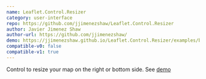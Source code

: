 ```yaml
---
name: Leaflet.Control.Resizer
category: user-interface
repo: https://github.com/jjimenezshaw/Leaflet.Control.Resizer
author: Javier Jimenez Shaw
author-url: https://github.com/jjimenezshaw/
demo: https://jjimenezshaw.github.io/Leaflet.Control.Resizer/examples/basic.html
compatible-v0: false
compatible-v1: true
---
```


Control to resize your map on the right or bottom side. See <a href="https://jjimenezshaw.github.io/Leaflet.Control.Resizer/examples/basic.html">demo</a>
